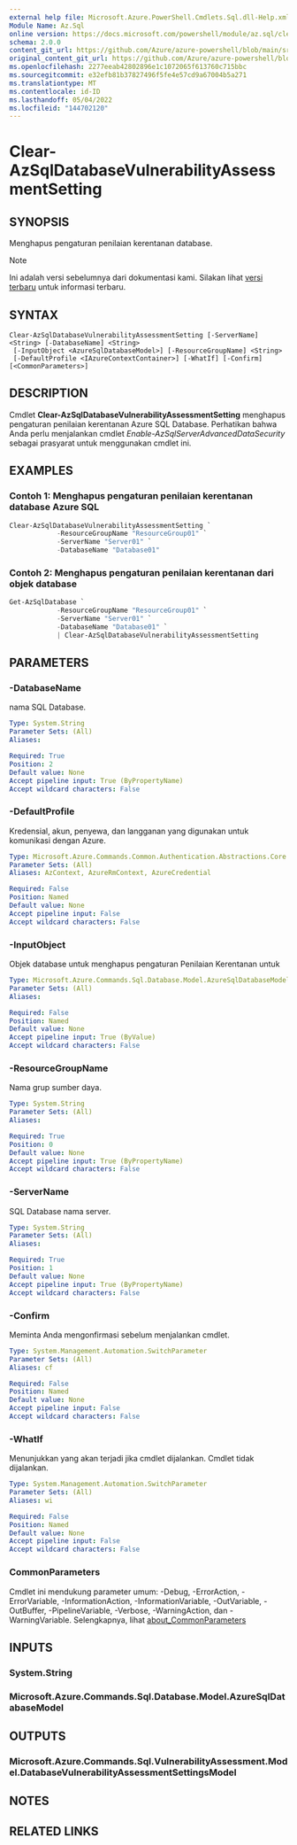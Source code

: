 ```yaml
---
external help file: Microsoft.Azure.PowerShell.Cmdlets.Sql.dll-Help.xml
Module Name: Az.Sql
online version: https://docs.microsoft.com/powershell/module/az.sql/clear-azsqldatabasevulnerabilityassessmentsetting
schema: 2.0.0
content_git_url: https://github.com/Azure/azure-powershell/blob/main/src/Sql/Sql/help/Clear-AzSqlDatabaseVulnerabilityAssessmentSetting.md
original_content_git_url: https://github.com/Azure/azure-powershell/blob/main/src/Sql/Sql/help/Clear-AzSqlDatabaseVulnerabilityAssessmentSetting.md
ms.openlocfilehash: 2277eeab42802896e1c1072065f613760c715bbc
ms.sourcegitcommit: e32efb81b37827496f5fe4e57cd9a67004b5a271
ms.translationtype: MT
ms.contentlocale: id-ID
ms.lasthandoff: 05/04/2022
ms.locfileid: "144702120"
---
```

# Clear-AzSqlDatabaseVulnerabilityAssessmentSetting

## SYNOPSIS
Menghapus pengaturan penilaian kerentanan database.

> [!NOTE]
>Ini adalah versi sebelumnya dari dokumentasi kami. Silakan lihat [versi terbaru](/powershell/module/az.sql/clear-azsqldatabasevulnerabilityassessmentsetting) untuk informasi terbaru.

## SYNTAX

```
Clear-AzSqlDatabaseVulnerabilityAssessmentSetting [-ServerName] <String> [-DatabaseName] <String>
 [-InputObject <AzureSqlDatabaseModel>] [-ResourceGroupName] <String>
 [-DefaultProfile <IAzureContextContainer>] [-WhatIf] [-Confirm] [<CommonParameters>]
```

## DESCRIPTION
Cmdlet **Clear-AzSqlDatabaseVulnerabilityAssessmentSetting** menghapus pengaturan penilaian kerentanan Azure SQL Database.
Perhatikan bahwa Anda perlu menjalankan cmdlet *Enable-AzSqlServerAdvancedDataSecurity* sebagai prasyarat untuk menggunakan cmdlet ini.

## EXAMPLES

### Contoh 1: Menghapus pengaturan penilaian kerentanan database Azure SQL
```powershell
Clear-AzSqlDatabaseVulnerabilityAssessmentSetting `
            -ResourceGroupName "ResourceGroup01" `
            -ServerName "Server01" `
            -DatabaseName "Database01"
```

### Contoh 2: Menghapus pengaturan penilaian kerentanan dari objek database
```powershell
Get-AzSqlDatabase `
            -ResourceGroupName "ResourceGroup01" `
            -ServerName "Server01" `
            -DatabaseName "Database01" `
            | Clear-AzSqlDatabaseVulnerabilityAssessmentSetting
```

## PARAMETERS

### -DatabaseName
nama SQL Database.

```yaml
Type: System.String
Parameter Sets: (All)
Aliases:

Required: True
Position: 2
Default value: None
Accept pipeline input: True (ByPropertyName)
Accept wildcard characters: False
```

### -DefaultProfile
Kredensial, akun, penyewa, dan langganan yang digunakan untuk komunikasi dengan Azure.

```yaml
Type: Microsoft.Azure.Commands.Common.Authentication.Abstractions.Core.IAzureContextContainer
Parameter Sets: (All)
Aliases: AzContext, AzureRmContext, AzureCredential

Required: False
Position: Named
Default value: None
Accept pipeline input: False
Accept wildcard characters: False
```

### -InputObject
Objek database untuk menghapus pengaturan Penilaian Kerentanan untuk

```yaml
Type: Microsoft.Azure.Commands.Sql.Database.Model.AzureSqlDatabaseModel
Parameter Sets: (All)
Aliases:

Required: False
Position: Named
Default value: None
Accept pipeline input: True (ByValue)
Accept wildcard characters: False
```

### -ResourceGroupName
Nama grup sumber daya.

```yaml
Type: System.String
Parameter Sets: (All)
Aliases:

Required: True
Position: 0
Default value: None
Accept pipeline input: True (ByPropertyName)
Accept wildcard characters: False
```

### -ServerName
SQL Database nama server.

```yaml
Type: System.String
Parameter Sets: (All)
Aliases:

Required: True
Position: 1
Default value: None
Accept pipeline input: True (ByPropertyName)
Accept wildcard characters: False
```

### -Confirm
Meminta Anda mengonfirmasi sebelum menjalankan cmdlet.

```yaml
Type: System.Management.Automation.SwitchParameter
Parameter Sets: (All)
Aliases: cf

Required: False
Position: Named
Default value: None
Accept pipeline input: False
Accept wildcard characters: False
```

### -WhatIf
Menunjukkan yang akan terjadi jika cmdlet dijalankan. Cmdlet tidak dijalankan.

```yaml
Type: System.Management.Automation.SwitchParameter
Parameter Sets: (All)
Aliases: wi

Required: False
Position: Named
Default value: None
Accept pipeline input: False
Accept wildcard characters: False
```

### CommonParameters
Cmdlet ini mendukung parameter umum: -Debug, -ErrorAction, -ErrorVariable, -InformationAction, -InformationVariable, -OutVariable, -OutBuffer, -PipelineVariable, -Verbose, -WarningAction, dan -WarningVariable. Selengkapnya, lihat [about_CommonParameters](http://go.microsoft.com/fwlink/?LinkID=113216)

## INPUTS

### System.String

### Microsoft.Azure.Commands.Sql.Database.Model.AzureSqlDatabaseModel

## OUTPUTS

### Microsoft.Azure.Commands.Sql.VulnerabilityAssessment.Model.DatabaseVulnerabilityAssessmentSettingsModel

## NOTES

## RELATED LINKS

